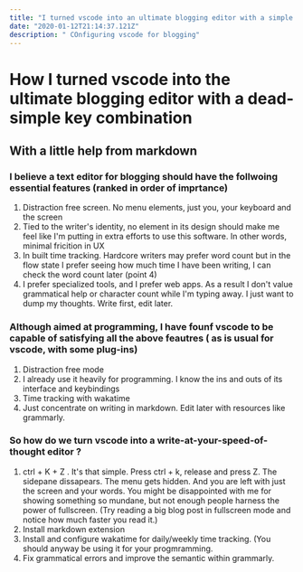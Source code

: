 ```yaml
---
title: "I turned vscode into an ultimate blogging editor with a simple key combination"
date: "2020-01-12T21:14:37.121Z"
description: " COnfiguring vscode for blogging"
---
```


# How I turned vscode into the ultimate blogging editor with a dead-simple key combination
## With a little help from markdown

### I believe a text editor for blogging should have the follwoing essential features (ranked in order of imprtance)
1. Distraction free screen. No menu elements, just you, your keyboard and the screen
2. Tied to the writer's identity, no element in its design should make me feel like I'm putting in extra efforts to use this software. In other words, minimal fricition in UX
3. In built time tracking. Hardcore writers may prefer word count but in the flow state I prefer seeing how much time I have been writing, I can check the word count later (point 4)
4. I prefer specialized tools, and I prefer web apps. As a result I don't value grammatical help or character count while I'm typing away. I just want to dump my thoughts. Write first, edit later.
   
### Although aimed at programming, I have founf vscode to be capable of satisfying all the above feautres ( as is usual for vscode, with some plug-ins)
1. Distraction free mode
2. I already use it heavily for programming. I know the ins and outs of its interface and keybindings
3. Time tracking with wakatime
4. Just concentrate on writing in markdown. Edit later with resources like grammarly.

### So how do we turn vscode into a write-at-your-speed-of-thought editor ?
1. ctrl + K + Z . It's that simple. Press ctrl + k, release and press Z. The sidepane dissapears. The menu gets hidden. And you are left with just the screen and your words. You might be disappointed with me for showing something so mundane, but not enough people harness the power of fullscreen. (Try reading a big blog post in fullscreen mode and notice how much faster you read it.)
2. Install markdown extension
3. Install and configure wakatime for daily/weekly time tracking. (You should anyway be using it for your progmramming.
4. Fix grammatical errors and improve the semantic within grammarly.